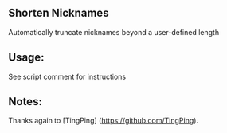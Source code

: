 Shorten Nicknames
-----------------
Automatically truncate nicknames beyond a user-defined length

Usage:
------
See script comment for instructions

Notes:
------
Thanks again to [TingPing] (https://github.com/TingPing).